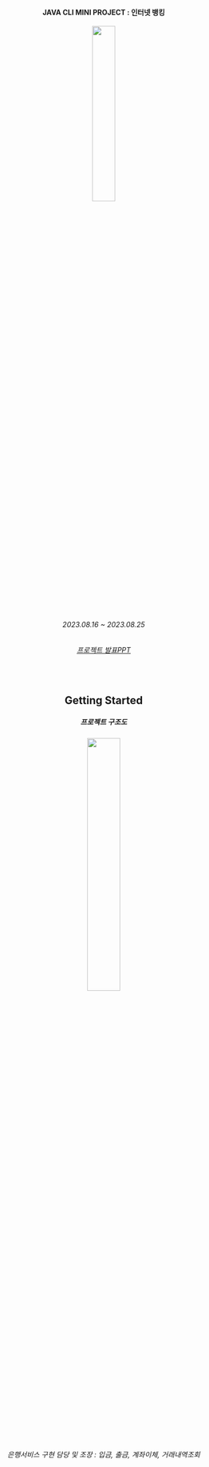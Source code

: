 <div align="center">
  
#### JAVA CLI MINI PROJECT : 인터넷 뱅킹
<img src="https://github.com/121Mbp/minibank/assets/11451648/b78828a1-d148-4c78-a53f-412bda171328" width="30%"></img>
###### 2023.08.16 ~ 2023.08.25
###### [프로젝트 발표PPT](https://docs.google.com/presentation/d/e/2PACX-1vSeV5xd5uLX2CP8FdMsfD6Vxp5Sbxp1iZQs1uwEi0lOg9WvLPtZJGWylQUxLsDV_2frxw0cAW-G4cUp/pub?start=false&loop=false&delayms=3000)
<br>

## Getting Started

##### 프로젝트 구조도
<img src="https://github.com/121Mbp/minibank/assets/11451648/079bec76-b1b1-4034-890f-44a7684ca8eb" width="36%"></img>

###### 은행서비스 구현 담당 및 조장 : 입금, 출금, 계좌이체, 거래내역조회 
</div>




